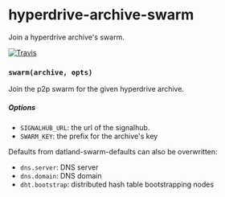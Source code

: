 # hyperdrive-archive-swarm

Join a hyperdrive archive's swarm.

[![Travis](https://api.travis-ci.org/karissa/hyperdrive-swarm.svg)](https://travis-ci.org/karissa/hyperdrive-swarm)

### `swarm(archive, opts)`

Join the p2p swarm for the given hyperdrive archive.

##### Options

  * `SIGNALHUB_URL`: the url of the signalhub.
  * `SWARM_KEY`: the prefix for the archive's key

Defaults from datland-swarm-defaults can also be overwritten:

  * `dns.server`: DNS server
  * `dns.domain`: DNS domain
  * `dht.bootstrap`: distributed hash table bootstrapping nodes
